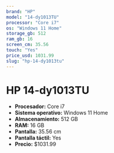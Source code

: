 ```yaml
---
brand: "HP"
model: "14-dy1013TU"
processor: "Core i7"
os: "Windows 11 Home"
storage_gb: 512
ram_gb: 16
screen_cm: 35.56
touch: "Yes"
price_usd: 1031.99
slug: "hp-14-dy1013tu"
---
```


# HP 14-dy1013TU

- **Procesador:** Core i7
- **Sistema operativo:** Windows 11 Home
- **Almacenamiento:** 512 GB
- **RAM:** 16 GB
- **Pantalla:** 35.56 cm
- **Pantalla táctil:** Yes
- **Precio:** $1031.99
